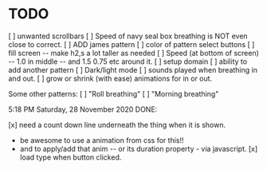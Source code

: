 # TODO

[ ] unwanted scrollbars
[ ] Speed of navy seal box breathing is NOT even close to correct.
[ ] ADD james pattern
[ ] color of pattern select buttons
[ ] fill screen -- make h2,s a lot taller as needed
[ ] Speed (at bottom of screen) -- 1.0 in middle -- and 1.5   0.75 etc around it.
[ ] setup domain
[ ] ability to add another pattern
[ ] Dark/light mode
[ ] sounds played when breathing in and out.
[ ] grow or shrink (with ease) animations for in or out.


Some other patterns:
 [ ] "Roll breathing"
 [ ] "Morning breathing"


5:18 PM Saturday, 28 November 2020 
DONE:

[x] need a count down line underneath the thing when it is shown.
- be awesome to use a animation from css for this!!
- and to apply/add that anim -- or its duration property - via javascript.
[x] load type when button clicked.
